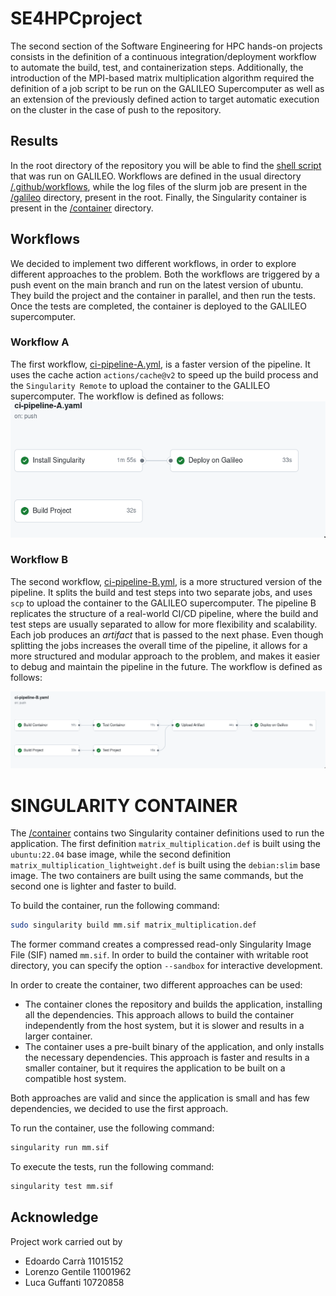 # SE4HPCproject
The second section of the Software Engineering for HPC hands-on projects consists in the definition of a
continuous integration/deployment workflow to automate the build, test, and containerization steps.
Additionally, the introduction of the MPI-based matrix multiplication algorithm required the definition of a job script
to be run on the GALILEO Supercomputer as well as an extension of the previously defined action to target automatic 
execution on the cluster in the case of push to the repository.

## Results
In the root directory of the repository you will be able to find the [shell script](/job.sh) that was run on GALILEO. Workflows are defined 
in the usual directory [/.github/workflows](/.github/workflows), while the log files of the slurm job are present in the [/galileo](/galileo) directory, present
in the root. Finally, the Singularity container is present in the [/container](/container) directory.

## Workflows
We decided to implement two different workflows, in order to explore different approaches to the problem. Both the workflows are triggered by a push event on the main branch and run on the latest version of ubuntu. They build the project and the container in parallel, and then run the tests. Once the tests are completed, the container is deployed to the GALILEO supercomputer.

### Workflow A
The first workflow, [ci-pipeline-A.yml](/.github/workflows/ci-pipeline-A.yaml), is a faster version of the pipeline. It uses the cache action `actions/cache@v2` to speed up the build process and the `Singularity Remote` to upload the container to the GALILEO supercomputer.
The workflow is defined as follows: 
![alt text](img/workflowA.png)


### Workflow B
The second workflow, [ci-pipeline-B.yml](/.github/workflows/ci-pipeline-B.yaml), is a more structured version of the pipeline. It splits the build and test steps into two separate jobs, and uses `scp` to upload the container to the GALILEO supercomputer. The pipeline B replicates the structure of a real-world CI/CD pipeline, where the build and test steps are usually separated to allow for more flexibility and scalability. Each job produces an *artifact* that is passed to the next phase. Even though splitting the jobs increases the overall time of the pipeline, it allows for a more structured and modular approach to the problem, and makes it easier to debug and maintain the pipeline in the future. The workflow is defined as follows:

![alt text](img/workflowB.png)

# SINGULARITY CONTAINER
The [/container](/container) contains two Singularity container definitions used to run the application. The first definition `matrix_multiplication.def` is built using the `ubuntu:22.04` base image, while the second definition `matrix_multiplication_lightweight.def` is built using the `debian:slim` base image. The two containers are built using the same commands, but the second one is lighter and faster to build.

To build the container, run the following command:

```bash
sudo singularity build mm.sif matrix_multiplication.def
``` 

The former command creates a compressed read-only Singularity Image File (SIF) named `mm.sif`. In order to build the container with writable root directory, you can specify the option `--sandbox` for interactive development. 

In order to create the container, two different approaches can be used:
- The container clones the repository and builds the application, installing all the dependencies. This approach allows to build the container independently from the host system, but it is slower and results in a larger container.
- The container uses a pre-built binary of the application, and only installs the necessary dependencies. This approach is faster and results in a smaller container, but it requires the application to be built on a compatible host system.

Both approaches are valid and since the application is small and has few dependencies, we decided to use the first approach. 

To run the container, use the following command:

```bash
singularity run mm.sif
```

To execute the tests, run the following command:

```bash
singularity test mm.sif
```

## Acknowledge
Project work carried out by 
- Edoardo Carrà 11015152
- Lorenzo Gentile 11001962
- Luca Guffanti 10720858
